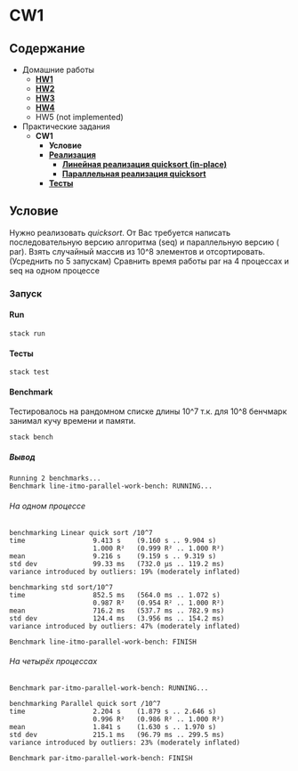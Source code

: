# CW1

## Содержание

* Домашние работы
    * [**HW1**](./../HW1/README.md)
    * [**HW2**](./../HW2/README.md)
    * [**HW3**](./../HW3/README.md)
    * [**HW4**](./../HW4/README.md)
    * HW5 (not implemented)
* Практические задания
    * **CW1**
        * **Условие**
        * [**Реализация**](.src/)
            * [**Линейная реализация quicksort (in-place)**](./src/Quicksort/Line.hs)
            * [**Параллельная реализация quicksort**](./src/Quicksort/Parallel.hs)
        * [**Тесты**](./test/Spec.hs)

## Условие

Нужно реализовать *quicksort*. От Вас требуется написать последовательную версию алгоритма  (seq) и параллельную
версию (
par). Взять случайный массив из 10^8 элементов и отсортировать. (Усреднить по 5 запускам) Сравнить время работы par на 4
процессах и seq на одном процессе

### Запуск

#### Run

```
stack run
```

#### Тесты

```
stack test
```

#### Benchmark

Тестировалось на рандомном списке длины 10^7 т.к. для 10^8 бенчмарк занимал кучу времени и памяти.

```
stack bench
```

##### Вывод

```
Running 2 benchmarks...
Benchmark line-itmo-parallel-work-bench: RUNNING...
```

###### На одном процессе

```
benchmarking Linear quick sort /10^7
time                 9.413 s    (9.160 s .. 9.904 s)
                     1.000 R²   (0.999 R² .. 1.000 R²)
mean                 9.216 s    (9.159 s .. 9.319 s)
std dev              99.33 ms   (732.0 μs .. 119.2 ms)
variance introduced by outliers: 19% (moderately inflated)

benchmarking std sort/10^7
time                 852.5 ms   (564.0 ms .. 1.072 s)
                     0.987 R²   (0.954 R² .. 1.000 R²)
mean                 716.2 ms   (537.7 ms .. 782.9 ms)
std dev              124.4 ms   (3.956 ms .. 154.2 ms)
variance introduced by outliers: 47% (moderately inflated)

Benchmark line-itmo-parallel-work-bench: FINISH

```

###### На четырёх процессах

```
Benchmark par-itmo-parallel-work-bench: RUNNING...

benchmarking Parallel quick sort /10^7
time                 2.204 s    (1.879 s .. 2.646 s)
                     0.996 R²   (0.986 R² .. 1.000 R²)
mean                 1.841 s    (1.630 s .. 1.970 s)
std dev              215.1 ms   (96.79 ms .. 299.5 ms)
variance introduced by outliers: 23% (moderately inflated)

Benchmark par-itmo-parallel-work-bench: FINISH
```